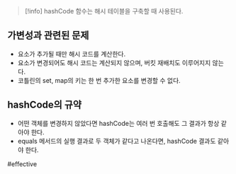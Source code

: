 > [!info] hashCode 함수는 해시 테이블을 구축할 때 사용된다.

## 가변성과 관련된 문제
- 요소가 추가될 때만 해시 코드를 계산한다.
- 요소가 변경되어도 해시 코드는 계산되지 않으며, 버킷 재배치도 이루어지지 않는다.
- 코틀린의 set, map의 키는 한 번 추가한 요소를 변경할 수 없다.
## hashCode의 규약
- 어떤 객체를 변경하지 않았다면 hashCode는 여러 번 호출해도 그 결과가 항상 같아야 한다.
- equals 메서드의 실행 결과로 두 객체가 같다고 나온다면, hashCode 결과도 같아야 한다.

#effective 